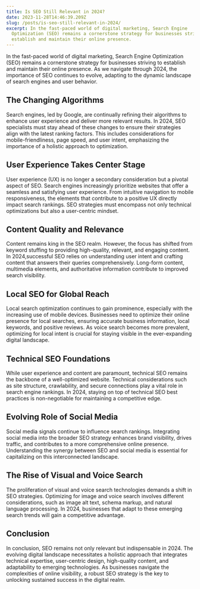```yaml
---
title: Is SEO Still Relevant in 2024?
date: 2023-11-28T14:46:39.209Z
slug: /posts/is-seo-still-relevant-in-2024/
excerpt: In the fast-paced world of digital marketing, Search Engine
  Optimization (SEO) remains a cornerstone strategy for businesses striving to
  establish and maintain their online presence.
---
```

In the fast-paced world of digital marketing, Search Engine Optimization (SEO) remains a cornerstone strategy for businesses striving to establish and maintain their online presence. As we navigate through 2024, the importance of SEO continues to evolve, adapting to the dynamic landscape of search engines and user behavior.

## **The Changing Algorithms**

Search engines, led by Google, are continually refining their algorithms to enhance user experience and deliver more relevant results. In 2024, SEO specialists must stay ahead of these changes to ensure their strategies align with the latest ranking factors. This includes considerations for mobile-friendliness, page speed, and user intent, emphasizing the importance of a holistic approach to optimization.

## **User Experience Takes Center Stage**

User experience (UX) is no longer a secondary consideration but a pivotal aspect of SEO. Search engines increasingly prioritize websites that offer a seamless and satisfying user experience. From intuitive navigation to mobile responsiveness, the elements that contribute to a positive UX directly impact search rankings. SEO strategies must encompass not only technical optimizations but also a user-centric mindset.

## **Content Quality and Relevance**

Content remains king in the SEO realm. However, the focus has shifted from keyword stuffing to providing high-quality, relevant, and engaging content. In 2024,successful SEO relies on understanding user intent and crafting content that answers their queries comprehensively. Long-form content, multimedia elements, and authoritative information contribute to improved search visibility. 

## **Local SEO for Global Reach**

Local search optimization continues to gain prominence, especially with the increasing use of mobile devices. Businesses need to optimize their online presence for local searches, ensuring accurate business information, local keywords, and positive reviews. As voice search becomes more prevalent, optimizing for local intent is crucial for staying visible in the ever-expanding digital landscape.

## **Technical SEO Foundations**

While user experience and content are paramount, technical SEO remains the backbone of a well-optimized website. Technical considerations such as site structure, crawlability, and secure connections play a vital role in search engine rankings. In 2024, staying on top of technical SEO best practices is non-negotiable for maintaining a competitive edge.

## **Evolving Role of Social Media**

Social media signals continue to influence search rankings. Integrating social media into the broader SEO strategy enhances brand visibility, drives traffic, and contributes to a more comprehensive online presence. Understanding the synergy between SEO and social media is essential for capitalizing on this interconnected landscape.

## **The Rise of Visual and Voice Search**

The proliferation of visual and voice search technologies demands a shift in SEO strategies. Optimizing for image and voice search involves different considerations, such as image alt text, schema markup, and natural language processing. In 2024, businesses that adapt to these emerging search trends will gain a competitive advantage.

## **Conclusion**

In conclusion, SEO remains not only relevant but indispensable in 2024. The evolving digital landscape necessitates a holistic approach that integrates technical expertise, user-centric design, high-quality content, and adaptability to emerging technologies. As businesses navigate the complexities of online visibility, a robust SEO strategy is the key to unlocking sustained success in the digital realm.